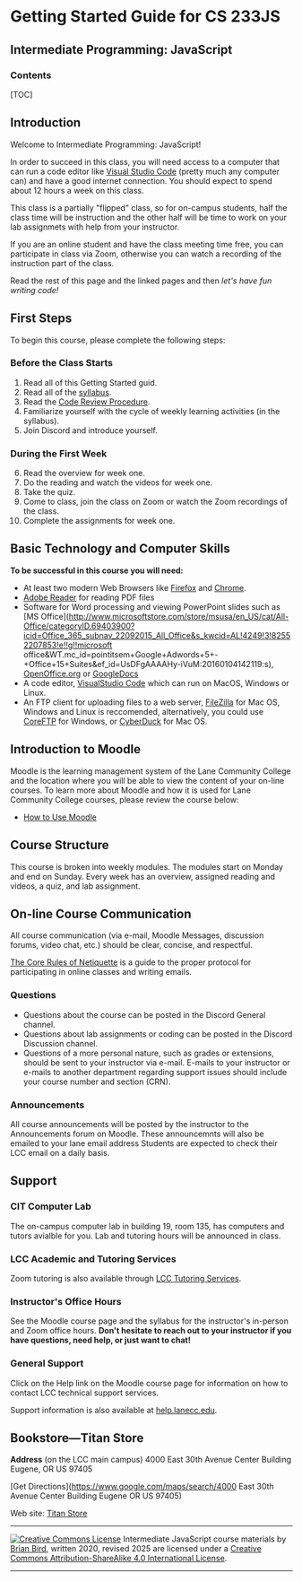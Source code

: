 <h1>Getting Started Guide for CS 233JS</h1>

<h2>Intermediate Programming: JavaScript</h2>

<h3>Contents</h3>

[TOC]

## Introduction

Welcome to Intermediate Programming: JavaScript!

In order to succeed in this class, you will need access to a computer that can run a code editor like [Visual Studio Code](https://code.visualstudio.com/) (pretty much any computer can) and have a good internet connection. You should expect to spend about 12 hours a week on this class.

This class is a partially "flipped" class, so for on-campus students, half the class time will be instruction and the other half will be time to work on your lab assignmets with help from your instructor.

If you are an online student and have the class meeting time free, you can participate in class via Zoom, otherwise you can watch a recording of the instruction part of the class.

Read the rest of this page and the linked pages and then *let's have fun writing code!*

## First Steps

To begin this course, please complete the following steps:

### Before the Class Starts

1. Read all of this Getting Started guid.
2. Read all of the [syllabus](CS233JS_Syllabus.html).
3. Read the [Code Review Procedure](./Labs/CodeReviewProcedures.html).
4. Familiarize yourself with the cycle of weekly learning activities (in the syllabus).
5. Join Discord and introduce yourself.

### During the First Week

6. Read the overview for week one.
7. Do the reading and watch the videos for week one.
8. Take the quiz.
9. Come to class, join the class on Zoom or watch the Zoom recordings of the class.
10. Complete the assignments for week one.



## Basic Technology and Computer Skills

**To be successful in this course you will need:**

- At least two modern Web Browsers like [Firefox](https://www.mozilla.org/en-US/firefox/new/) and [Chrome](https://www.google.com/chrome/).
- [Adobe Reader](http://get.adobe.com/reader/) for reading PDF files
- Software for Word processing and viewing PowerPoint slides such as [MS Office](http://www.microsoftstore.com/store/msusa/en_US/cat/All-Office/categoryID.69403900?icid=Office_365_subnav_22092015_All_Office&s_kwcid=AL!4249!3!82552207853!e!!g!!microsoft office&WT.mc_id=pointitsem+Google+Adwords+5+-+Office+15+Suites&ef_id=UsDFgAAAAHy-iVuM:20160104142119:s), [OpenOffice.org](http://download.openoffice.org/) or [GoogleDocs](https://www.google.com/accounts/ServiceLogin?service=writely&passive=1209600&continue=http://docs.google.com/&followup=http://docs.google.com/&ltmpl=homepage) 
- A code editor, [VisualStudio Code](https://code.visualstudio.com) which can run on MacOS, Windows or Linux.
- An FTP client for uploading files to a web server,  [FileZilla](https://filezilla-project.org) for Mac OS, Windows and Linux is reccomended, alternatively, you could use [CoreFTP](http://coreftp.com) for Windows, or [CyberDuck](https://cyberduck.io) for Mac OS.



## Introduction to Moodle

Moodle is the learning management system of the Lane Community College and the location where you will be able to view the content of your on-line  courses. To learn more about Moodle and how it is used for Lane  Community College courses, please review the course below:

- [How to Use Moodle](https://www.lanecc.edu/programs-academics/online-distance-learning/moodle-how-access-your-classes)

## Course Structure

This course is broken into weekly modules. The modules start on Monday and end on Sunday. Every week has an overview, assigned reading and videos, a quiz, and lab assignment.

## On-line Course Communication

All course communication (via e-mail, Moodle Messages, discussion  forums, video chat, etc.) should be clear, concise, and respectful.

[The Core Rules of Netiquette](http://www.albion.com/netiquette/corerules.html) is a guide to the proper protocol for participating in online classes and writing emails.

### Questions 

- Questions about the course can be posted in the Discord General channel. 
- Questions about lab assignments or coding can be posted in the Discord Discussion channel.
- Questions of a more personal nature, such as grades or extensions,  should be sent to your instructor via e-mail. E-mails to your instructor or e-mails to another department regarding support issues should include your course number and section (CRN).

### Announcements

All course announcements will be posted by the instructor to the Announcements forum on Moodle. These announcemnts will also be emailed to your lane email address Students are expected to check their LCC email on a daily basis. 

## Support
### CIT Computer Lab

The on-campus computer lab in building 19, room 135, has computers and tutors avialble for you. Lab and tutoring hours will be announced in class.

### LCC Academic and Tutoring Services

Zoom tutoring is also available through [LCC Tutoring Services](https://www.lanecc.edu/tutor).

### Instructor's Office Hours

See the Moodle course page and the syllabus for the instructor's in-person and Zoom office hours. **Don't hesitate to reach out to your instructor if you have questions, need help, or just want to chat!**

### General Support
Click on the Help link on the Moodle course page for information on how to contact LCC technical support services. 

Support information is also available at [help.lanecc.edu](https://help.lanecc.edu/).



## Bookstore&mdash;Titan Store

**Address** (on the LCC main campus)
4000 East 30th Avenue
Center Building
Eugene, OR  US  97405

[Get Directions](https://www.google.com/maps/search/4000 East 30th Avenue Center Building Eugene OR US 97405)

Web site: [Titan Store](https://www.bkstr.com/laneccstore)



------

[![Creative Commons License](https://i.creativecommons.org/l/by-sa/4.0/88x31.png)](http://creativecommons.org/licenses/by-sa/4.0/) Intermediate JavaScript course materials by [Brian Bird](https://profbird.dev), written 2020, revised <time>2025</time> are licensed under a [Creative Commons Attribution-ShareAlike 4.0 International License](http://creativecommons.org/licenses/by-sa/4.0/). 

---

 
